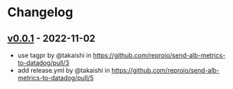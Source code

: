 # Changelog

## [v0.0.1](https://github.com/reproio/send-alb-metrics-to-datadog/commits/v0.0.1) - 2022-11-02
- use tagpr by @takaishi in https://github.com/reproio/send-alb-metrics-to-datadog/pull/3
- add release.yml by @takaishi in https://github.com/reproio/send-alb-metrics-to-datadog/pull/5
